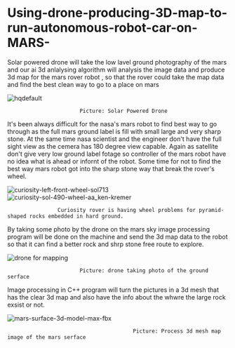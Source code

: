 # Using-drone-producing-3D-map-to-run-autonomous-robot-car-on-MARS-
Solar powered drone will take the low lavel ground photography of the mars and our ai 3d anlalysing algorithm will analysis the image data and produce 3d map for the mars rover robot , so that the rover could take the map data and find the best clean way to go to a place on mars 




![hqdefault](https://cloud.githubusercontent.com/assets/11449967/24720080/b9bdc8e6-1a5d-11e7-9117-3a925973667c.jpg)


                           Picture: Solar Powered Drone

It's been always difficult for the nasa's mars robot to find best way to go through as the full mars ground label is fill with small large and very sharp stone. At the same time nasa scientist and the engineer don't have the full sight view   as the cemera has 180 degree view capable. Again as satellite don't give very low ground label fotage so controller of the mars robot have no idea what is ahead or infornt of the robot. Some time for not to find the best way mars robot got into the sharp stone way that break the rover's wheel. 




![curiosity-left-front-wheel-sol713](https://cloud.githubusercontent.com/assets/11449967/24721817/4dc94dee-1a63-11e7-92e2-5ea1b28fca2f.jpg)
![curiosity-sol-490-wheel-aa_ken-kremer](https://cloud.githubusercontent.com/assets/11449967/24722118/52d80220-1a64-11e7-92e8-abe19db5e637.jpg)

                    Curiosity rover is having wheel problems for pyramid-shaped rocks embedded in hard ground.
                    
                    
    
   

By taking some photo by the drone on the mars sky image processing program will be done on the machine and send the 3d map data to the robot so that it can find a better rock and shrp stone free route to explore.

![drone for mapping](https://cloud.githubusercontent.com/assets/11449967/24722562/fd7f3544-1a65-11e7-962e-b7f7c441a9f5.jpg)
                           
                           Picture: drone taking photo of the ground serface


Image processing in C++ program will turn the pictures in a 3d mesh that has the clear 3d map and also have the info about the whwre the large rock exsist or not.

![mars-surface-3d-model-max-fbx](https://cloud.githubusercontent.com/assets/11449967/24722649/5968b1fa-1a66-11e7-8262-eb786b1852ca.jpg)

                                            Picture: Process 3d mesh map image of the mars serface 
                                            
                                            
                                            
                                            
                                            
                                            
